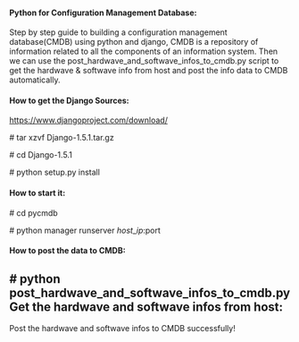 #### Python for Configuration Management Database:
Step by step guide to building a configuration management database(CMDB) using python and django, CMDB is a repository of information related to all the components of an information system. Then we can use the post_hardwave_and_softwave_infos_to_cmdb.py script to get the hardwave & softwave info from host and post the info data to CMDB automatically.

#### How to get the Django Sources:
https://www.djangoproject.com/download/

\# tar xzvf Django-1.5.1.tar.gz

\# cd Django-1.5.1

\# python setup.py install

#### How to start it:
\# cd pycmdb

\# python manager runserver $host\_ip:$port

#### How to post the data to CMDB:
\# python post_hardwave_and_softwave_infos_to_cmdb.py     
Get the hardwave and softwave infos from host:            
----------------------------------------------------------
Post the hardwave and softwave infos to CMDB successfully!

